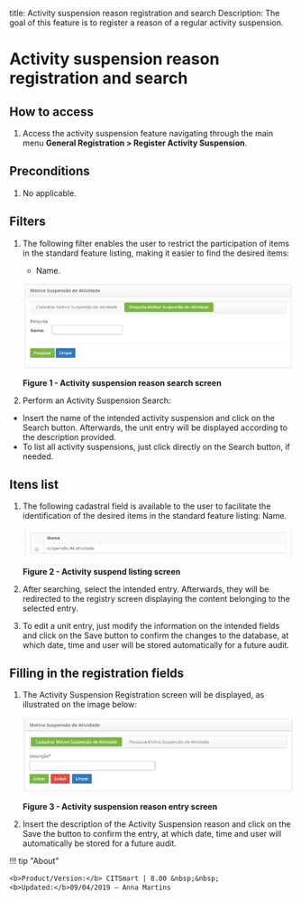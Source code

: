 title: Activity suspension reason registration and search
Description: The goal of this feature is to register a reason of a regular activity suspension.

# Activity suspension reason registration and search

How to access
-----------

1.  Access the activity suspension feature navigating through the main menu **General Registration > Register Activity Suspension**.

Preconditions
-------------

1.  No applicable.

Filters
------

1.  The following filter enables the user to restrict the participation of items in the standard feature listing, making it easier to find the desired items:

    -   Name.

    ![figure](images/suspension-1.png)
    
    **Figure 1 - Activity suspension reason search screen**

2.  Perform an Activity Suspension Search:

- Insert the name of the intended activity suspension and click on the Search button. Afterwards, the unit entry will be displayed according to the description provided.
- To list all activity suspensions, just click directly on the Search button, if needed.

Itens list
----------

1.  The following cadastral field is available to the user to facilitate the identification of the desired items in the standard feature listing: Name.

    ![figure](images/suspension-2.png)

    **Figure 2 - Activity suspend listing screen**

2.  After searching, select the intended entry. Afterwards, they will be redirected to the registry screen displaying the content belonging to the selected entry.

3. To edit a unit entry, just modify the information on the intended fields and click on the Save button to confirm the changes to the database, at which date, time and user will be stored automatically for a future audit.

Filling in the registration fields
----------------------------------

1.  The Activity Suspension Registration screen will be displayed, as illustrated on the image below:

    ![figure](images/suspension-3.png) 

    **Figure 3 - Activity suspension reason entry screen**

2.  Insert the description of the Activity Suspension reason and click on the Save the button to confirm the entry, at which date, time and user will automatically be stored for a future audit.


!!! tip "About"

    <b>Product/Version:</b> CITSmart | 8.00 &nbsp;&nbsp;
    <b>Updated:</b>09/04/2019 – Anna Martins
